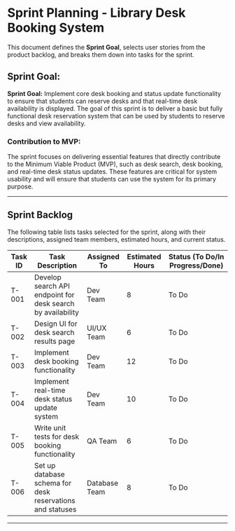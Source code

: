 # Sprint Planning - Library Desk Booking System

This document defines the **Sprint Goal**, selects user stories from the product backlog, and breaks them down into tasks for the sprint.

## Sprint Goal:

**Sprint Goal:** Implement core desk booking and status update functionality to ensure that students can reserve desks and that real-time desk availability is displayed. The goal of this sprint is to deliver a basic but fully functional desk reservation system that can be used by students to reserve desks and view availability.

### Contribution to MVP:
The sprint focuses on delivering essential features that directly contribute to the Minimum Viable Product (MVP), such as desk search, desk booking, and real-time desk status updates. These features are critical for system usability and will ensure that students can use the system for its primary purpose.

---

##  Sprint Backlog

The following table lists tasks selected for the sprint, along with their descriptions, assigned team members, estimated hours, and current status.

| Task ID | Task Description | Assigned To | Estimated Hours | Status (To Do/In Progress/Done) |
|---------|------------------|-------------|-----------------|----------------------------------|
| T-001   | Develop search API endpoint for desk search by availability | Dev Team | 8 | To Do |
| T-002   | Design UI for desk search results page | UI/UX Team | 6 | To Do |
| T-003   | Implement desk booking functionality | Dev Team | 12 | To Do |
| T-004   | Implement real-time desk status update system | Dev Team | 10 | To Do |
| T-005   | Write unit tests for desk booking functionality | QA Team | 6 | To Do |
| T-006   | Set up database schema for desk reservations and statuses | Database Team | 8 | To Do |

---
